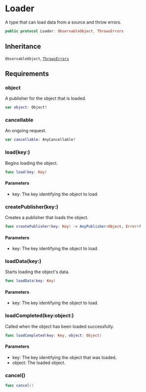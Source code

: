 # Loader

A type that can load data from a source and throw errors.

``` swift
public protocol Loader: ObservableObject, ThrowsErrors
```

## Inheritance

`ObservableObject`, [`ThrowsErrors`](./ThrowsErrors)

## Requirements

### object

A publisher for the object that is loaded.

``` swift
var object: Object?
```

### cancellable

An ongoing request.

``` swift
var cancellable: AnyCancellable?
```

### load(key:​)

Begins loading the object.

``` swift
func load(key: Key)
```

#### Parameters

  - key: The key identifying the object to load.

### createPublisher(key:​)

Creates a publisher that loads the object.

``` swift
func createPublisher(key: Key) -> AnyPublisher<Object, Error>?
```

#### Parameters

  - key: The key identifying the object to load.

### loadData(key:​)

Starts loading the object's data.

``` swift
func loadData(key: Key)
```

#### Parameters

  - key: The key identifying the object to load.

### loadCompleted(key:​object:​)

Called when the object has been loaded successfully.

``` swift
func loadCompleted(key: Key, object: Object)
```

#### Parameters

  - key: The key identifying the object that was loaded.
  - object: The loaded object.

### cancel()

``` swift
func cancel()
```
